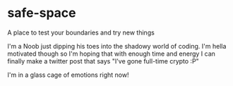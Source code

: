 # safe-space

A place to test your boundaries and try new things

I'm a Noob just dipping his toes into the shadowy world of coding. I'm hella motivated though so I'm hoping that with enough time and energy I can finally make a twitter post that says "I've gone full-time crypto :P"

I'm in a glass cage of emotions right now!

